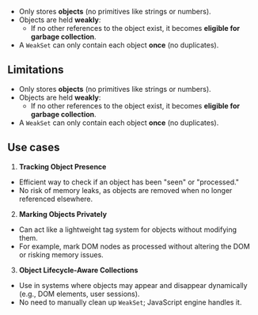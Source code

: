 - Only stores **objects** (no primitives like strings or numbers).
- Objects are held **weakly**:
  - If no other references to the object exist, it becomes **eligible for garbage collection**.
- A `WeakSet` can only contain each object **once** (no duplicates).

## Limitations

- Only stores **objects** (no primitives like strings or numbers).
- Objects are held **weakly**:
  - If no other references to the object exist, it becomes **eligible for garbage collection**.
- A `WeakSet` can only contain each object **once** (no duplicates).

## Use cases

1. **Tracking Object Presence**

- Efficient way to check if an object has been "seen" or "processed."
- No risk of memory leaks, as objects are removed when no longer referenced elsewhere.

2. **Marking Objects Privately**

- Can act like a lightweight tag system for objects without modifying them.
- For example, mark DOM nodes as processed without altering the DOM or risking memory issues.

3.  **Object Lifecycle-Aware Collections**

- Use in systems where objects may appear and disappear dynamically (e.g., DOM elements, user sessions).
- No need to manually clean up `WeakSet`; JavaScript engine handles it.
